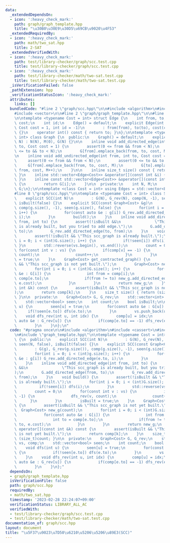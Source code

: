 ```yaml
---
data:
  _extendedDependsOn:
  - icon: ':heavy_check_mark:'
    path: graph/graph_template.hpp
    title: "\u30B0\u30E9\u30D5\u69CB\u9020\u4F53"
  _extendedRequiredBy:
  - icon: ':heavy_check_mark:'
    path: math/two_sat.hpp
    title: 2-SAT
  _extendedVerifiedWith:
  - icon: ':heavy_check_mark:'
    path: test/library-checker/graph/scc.test.cpp
    title: test/library-checker/graph/scc.test.cpp
  - icon: ':heavy_check_mark:'
    path: test/library-checker/math/two-sat.test.cpp
    title: test/library-checker/math/two-sat.test.cpp
  _isVerificationFailed: false
  _pathExtension: hpp
  _verificationStatusIcon: ':heavy_check_mark:'
  attributes:
    links: []
  bundledCode: "#line 2 \"graph/scc.hpp\"\n\n#include <algorithm>\n#include <cassert>\n\
    #include <vector>\n\n#line 2 \"graph/graph_template.hpp\"\n\n#line 5 \"graph/graph_template.hpp\"\
    \n\ntemplate <typename Cost = int> struct Edge {\n    int from, to;\n    Cost\
    \ cost;\n    int id;\n    Edge() = default;\n    explicit Edge(int from, int to,\
    \ Cost cost = 1, int id = -1)\n        : from(from), to(to), cost(cost), id(id)\
    \ {}\n    operator int() const { return to; }\n};\n\ntemplate <typename Cost =\
    \ int> class Graph {\n  public:\n    Graph() = default;\n    explicit Graph(int\
    \ N) : N(N), M(0), G(N) {}\n\n    inline void add_directed_edge(int from, int\
    \ to, Cost cost = 1) {\n        assert(0 <= from && from < N);\n        assert(0\
    \ <= to && to < N);\n        G[from].emplace_back(from, to, cost, M++);\n    }\n\
    \n    inline void add_undirected_edge(int from, int to, Cost cost = 1) {\n   \
    \     assert(0 <= from && from < N);\n        assert(0 <= to && to < N);\n   \
    \     G[from].emplace_back(from, to, cost, M);\n        G[to].emplace_back(to,\
    \ from, cost, M++);\n    }\n\n    inline size_t size() const { return G.size();\
    \ }\n    inline std::vector<Edge<Cost>> &operator[](const int &i) { return G[i];\
    \ }\n    inline const std::vector<Edge<Cost>> &operator[](const int &i) const\
    \ {\n        return G[i];\n    }\n\n  private:\n    int N, M;\n    std::vector<std::vector<Edge<Cost>>>\
    \ G;\n};\n\ntemplate <class Cost = int> using Edges = std::vector<Edge<Cost>>;\n\
    #line 8 \"graph/scc.hpp\"\n\ntemplate <typename Cost = int> class SCC {\n  public:\n\
    \    explicit SCC(int N)\n        : G(N), G_rev(N), comp(N, -1), seen(N, false),\
    \ isBuilt(false) {}\n    explicit SCC(const Graph<Cost> &g)\n        : G(g), G_rev(g.size()),\
    \ comp(g.size(), -1), seen(g.size(), false) {\n        for(int i = 0; i < (int)g.size();\
    \ i++) {\n            for(const auto &e : g[i]) G_rev.add_directed_edge(e.to,\
    \ i);\n        }\n        build();\n    }\n    inline void add_directed_edge(int\
    \ from, int to) {\n        assert(!isBuilt &&\n               \"This scc_graph\
    \ is already built, but you tried to add edge.\");\n        G.add_directed_edge(from,\
    \ to);\n        G_rev.add_directed_edge(to, from);\n    }\n    void build() {\n\
    \        assert(!isBuilt && \"This scc_graph is already built.\");\n        for(int\
    \ i = 0; i < (int)G.size(); i++) {\n            if(!seen[i]) dfs(i);\n       \
    \ }\n        std::reverse(vs.begin(), vs.end());\n        count = 0;\n       \
    \ for(const int v : vs) {\n            if(comp[v] == -1) {\n                dfs_rev(v,\
    \ count);\n                count++;\n            }\n        }\n        isBuilt\
    \ = true;\n    }\n    Graph<Cost> get_contracted_graph() {\n        assert(isBuilt\
    \ && \"This scc_graph is not yet built.\");\n        Graph<Cost> new_g(count);\n\
    \        for(int i = 0; i < (int)G.size(); i++) {\n            for(const auto\
    \ &e : G[i]) {\n                int from = comp[i];\n                int to =\
    \ comp[e.to];\n                if(from != to) new_g.add_directed_edge(from, to,\
    \ e.cost);\n            }\n        }\n        return new_g;\n    }\n    int operator[](const\
    \ int &k) const {\n        assert(isBuilt && \"This scc_graph is not yet built.\"\
    );\n        return comp[k];\n    }\n    size_t size() { return (size_t)count;\
    \ }\n\n  private:\n    Graph<Cost> G, G_rev;\n    std::vector<int> vs, comp;\n\
    \    std::vector<bool> seen;\n    int count;\n    bool isBuilt;\n\n    void dfs(int\
    \ u) {\n        seen[u] = true;\n        for(const auto &e : G[u]) {\n       \
    \     if(!seen[e.to]) dfs(e.to);\n        }\n        vs.push_back(u);\n    }\n\
    \    void dfs_rev(int u, int idx) {\n        comp[u] = idx;\n        for(const\
    \ auto &e : G_rev[u]) {\n            if(comp[e.to] == -1) dfs_rev(e.to, idx);\n\
    \        }\n    }\n};\n"
  code: "#pragma once\n\n#include <algorithm>\n#include <cassert>\n#include <vector>\n\
    \n#include \"graph_template.hpp\"\n\ntemplate <typename Cost = int> class SCC\
    \ {\n  public:\n    explicit SCC(int N)\n        : G(N), G_rev(N), comp(N, -1),\
    \ seen(N, false), isBuilt(false) {}\n    explicit SCC(const Graph<Cost> &g)\n\
    \        : G(g), G_rev(g.size()), comp(g.size(), -1), seen(g.size(), false) {\n\
    \        for(int i = 0; i < (int)g.size(); i++) {\n            for(const auto\
    \ &e : g[i]) G_rev.add_directed_edge(e.to, i);\n        }\n        build();\n\
    \    }\n    inline void add_directed_edge(int from, int to) {\n        assert(!isBuilt\
    \ &&\n               \"This scc_graph is already built, but you tried to add edge.\"\
    );\n        G.add_directed_edge(from, to);\n        G_rev.add_directed_edge(to,\
    \ from);\n    }\n    void build() {\n        assert(!isBuilt && \"This scc_graph\
    \ is already built.\");\n        for(int i = 0; i < (int)G.size(); i++) {\n  \
    \          if(!seen[i]) dfs(i);\n        }\n        std::reverse(vs.begin(), vs.end());\n\
    \        count = 0;\n        for(const int v : vs) {\n            if(comp[v] ==\
    \ -1) {\n                dfs_rev(v, count);\n                count++;\n      \
    \      }\n        }\n        isBuilt = true;\n    }\n    Graph<Cost> get_contracted_graph()\
    \ {\n        assert(isBuilt && \"This scc_graph is not yet built.\");\n      \
    \  Graph<Cost> new_g(count);\n        for(int i = 0; i < (int)G.size(); i++) {\n\
    \            for(const auto &e : G[i]) {\n                int from = comp[i];\n\
    \                int to = comp[e.to];\n                if(from != to) new_g.add_directed_edge(from,\
    \ to, e.cost);\n            }\n        }\n        return new_g;\n    }\n    int\
    \ operator[](const int &k) const {\n        assert(isBuilt && \"This scc_graph\
    \ is not yet built.\");\n        return comp[k];\n    }\n    size_t size() { return\
    \ (size_t)count; }\n\n  private:\n    Graph<Cost> G, G_rev;\n    std::vector<int>\
    \ vs, comp;\n    std::vector<bool> seen;\n    int count;\n    bool isBuilt;\n\n\
    \    void dfs(int u) {\n        seen[u] = true;\n        for(const auto &e : G[u])\
    \ {\n            if(!seen[e.to]) dfs(e.to);\n        }\n        vs.push_back(u);\n\
    \    }\n    void dfs_rev(int u, int idx) {\n        comp[u] = idx;\n        for(const\
    \ auto &e : G_rev[u]) {\n            if(comp[e.to] == -1) dfs_rev(e.to, idx);\n\
    \        }\n    }\n};"
  dependsOn:
  - graph/graph_template.hpp
  isVerificationFile: false
  path: graph/scc.hpp
  requiredBy:
  - math/two_sat.hpp
  timestamp: '2023-02-28 22:24:07+09:00'
  verificationStatus: LIBRARY_ALL_AC
  verifiedWith:
  - test/library-checker/graph/scc.test.cpp
  - test/library-checker/math/two-sat.test.cpp
documentation_of: graph/scc.hpp
layout: document
title: "\u5F37\u9023\u7D50\u6210\u5206\u5206\u89E3(SCC)"
---
```

